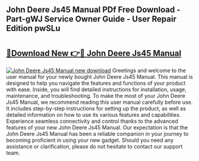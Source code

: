 ## John Deere Js45 Manual PDf Free Download - Part-gWJ Service Owner Guide - User Repair Edition pwSLu

# <h2><a href="http://bc93320.oget.top/?id=John+Deere+Js45+Manual">🔗Download New 👉🔴 John Deere Js45 Manual</a></h2>

[![John Deere Js45 Manual new download](https://i.imgur.com/5g1atiW.png)](http://bc93320.oget.top/?id=John+Deere+Js45+Manual)
Greetings and welcome to the user manual for your newly bought John Deere Js45 Manual. This manual is designed to help you navigate the features and functions of your product with ease. Inside, you will find detailed instructions for installation, usage, maintenance, and troubleshooting. To make the most of your John Deere Js45 Manual, we recommend reading this user manual carefully before use. It includes step-by-step instructions for setting up the product, as well as detailed information on how to use its various features and capabilities. Experience seamless connectivity and control thanks to the advanced features of your new John Deere Js45 Manual. Our expectation is that the John Deere Js45 Manual has been a reliable companion in your journey to becoming proficient in using your new gadget. Should you need any assistance or clarification, please do not hesitate to contact our support team.
